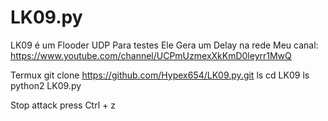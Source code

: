 # LK09.py
LK09 é um Flooder UDP Para testes Ele Gera um Delay na rede
Meu canal: https://www.youtube.com/channel/UCPmUzmexXkKmD0leyrr1MwQ

Termux 
git clone https://github.com/Hypex654/LK09.py.git
ls
cd LK09
ls
python2 LK09.py

Stop attack press Ctrl + z 

